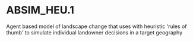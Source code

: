 # ABSIM_HEU.1
Agent based model of landscape change that uses with heuristic 'rules of thumb' to simulate individual landowner decisions in a target geography
